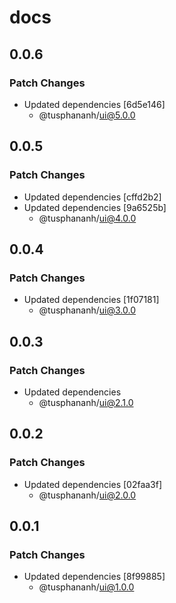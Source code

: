 # docs

## 0.0.6

### Patch Changes

- Updated dependencies [6d5e146]
  - @tusphananh/ui@5.0.0

## 0.0.5

### Patch Changes

- Updated dependencies [cffd2b2]
- Updated dependencies [9a6525b]
  - @tusphananh/ui@4.0.0

## 0.0.4

### Patch Changes

- Updated dependencies [1f07181]
  - @tusphananh/ui@3.0.0

## 0.0.3

### Patch Changes

- Updated dependencies
  - @tusphananh/ui@2.1.0

## 0.0.2

### Patch Changes

- Updated dependencies [02faa3f]
  - @tusphananh/ui@2.0.0

## 0.0.1

### Patch Changes

- Updated dependencies [8f99885]
  - @tusphananh/ui@1.0.0
